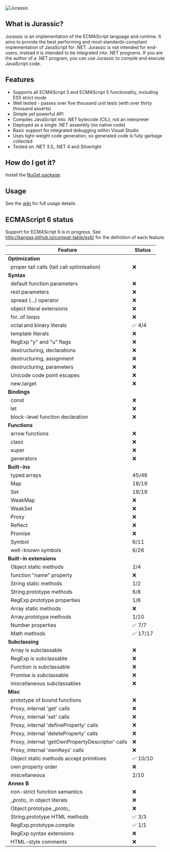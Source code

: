 ![Jurassic](https://raw.githubusercontent.com/wiki/paulbartrum/jurassic/logo.png)

## What is Jurassic?

Jurassic is an implementation of the ECMAScript language and runtime. It aims to provide
the best performing and most standards-compliant implementation of JavaScript for .NET.
Jurassic is not intended for end-users; instead it is intended to be integrated into .NET
programs. If you are the author of a .NET program, you can use Jurassic to compile and
execute JavaScript code.

## Features
* Supports all ECMAScript 3 and ECMAScript 5 functionality, including ES5 strict mode
* Well tested - passes over five thousand unit tests (with over thirty thousand asserts)
* Simple yet powerful API
* Compiles JavaScript into .NET bytecode (CIL); not an interpreter
* Deployed as a single .NET assembly (no native code)
* Basic support for integrated debugging within Visual Studio
* Uses light-weight code generation, so generated code is fully garbage collected
* Tested on .NET 3.5, .NET 4 and Silverlight

## How do I get it?

Install the [NuGet package](https://www.nuget.org/packages/Jurassic/).

## Usage

See the [wiki](https://github.com/paulbartrum/jurassic/wiki) for full usage details.

## ECMAScript 6 status

Support for ECMAScript 6 is in progress. See http://kangax.github.io/compat-table/es6/ for the definition of each feature.

Feature|Status
-------|------
**Optimization**|
&nbsp;&nbsp;proper tail calls (tail call optimisation)|:x:
**Syntax**|
&nbsp;&nbsp;default function parameters|:x:
&nbsp;&nbsp;rest parameters|:x:
&nbsp;&nbsp;spread (...) operator|:x:
&nbsp;&nbsp;object literal extensions|:x:
&nbsp;&nbsp;for..of loops|:x:
&nbsp;&nbsp;octal and binary literals|:white_check_mark: 4/4
&nbsp;&nbsp;template literals|:x:
&nbsp;&nbsp;RegExp "y" and "u" flags|:x:
&nbsp;&nbsp;destructuring, declarations|:x:
&nbsp;&nbsp;destructuring, assignment|:x:
&nbsp;&nbsp;destructuring, parameters|:x:
&nbsp;&nbsp;Unicode code point escapes|:x:
&nbsp;&nbsp;new.target|:x:
**Bindings**|
&nbsp;&nbsp;const|:x:
&nbsp;&nbsp;let|:x:
&nbsp;&nbsp;block-level function declaration|:x:
**Functions**|
&nbsp;&nbsp;arrow functions|:x:
&nbsp;&nbsp;class|:x:
&nbsp;&nbsp;super|:x:
&nbsp;&nbsp;generators|:x:
**Built-ins**|
&nbsp;&nbsp;typed arrays|45/46
&nbsp;&nbsp;Map|18/19
&nbsp;&nbsp;Set|18/19
&nbsp;&nbsp;WeakMap|:x:
&nbsp;&nbsp;WeakSet|:x:
&nbsp;&nbsp;Proxy|:x:
&nbsp;&nbsp;Reflect|:x:
&nbsp;&nbsp;Promise|:x:
&nbsp;&nbsp;Symbol|6/11
&nbsp;&nbsp;well-known symbols|6/26
**Built-in extensions**|
&nbsp;&nbsp;Object static methods|2/4
&nbsp;&nbsp;function "name" property|:x:
&nbsp;&nbsp;String static methods|1/2
&nbsp;&nbsp;String.prototype methods|6/8
&nbsp;&nbsp;RegExp.prototype properties|1/6
&nbsp;&nbsp;Array static methods|:x:
&nbsp;&nbsp;Array.prototype methods|1/10
&nbsp;&nbsp;Number properties|:white_check_mark: 7/7
&nbsp;&nbsp;Math methods|:white_check_mark: 17/17
**Subclassing**|
&nbsp;&nbsp;Array is subclassable|:x:
&nbsp;&nbsp;RegExp is subclassable|:x:
&nbsp;&nbsp;Function is subclassable|:x:
&nbsp;&nbsp;Promise is subclassable|:x:
&nbsp;&nbsp;miscellaneous subclassables|:x:
**Misc**|
&nbsp;&nbsp;prototype of bound functions|:x:
&nbsp;&nbsp;Proxy, internal 'get' calls|:x:
&nbsp;&nbsp;Proxy, internal 'set' calls|:x:
&nbsp;&nbsp;Proxy, internal 'defineProperty' calls|:x:
&nbsp;&nbsp;Proxy, internal 'deleteProperty' calls|:x:
&nbsp;&nbsp;Proxy, internal 'getOwnPropertyDescriptor' calls|:x:
&nbsp;&nbsp;Proxy, internal 'ownKeys' calls|:x:
&nbsp;&nbsp;Object static methods accept primitives|:white_check_mark: 10/10
&nbsp;&nbsp;own property order|:x:
&nbsp;&nbsp;miscellaneous|2/10
**Annex B**|
&nbsp;&nbsp;non-strict function semantics|:x:
&nbsp;&nbsp;\__proto\__ in object literals|:x:
&nbsp;&nbsp;Object.prototype.\__proto\__|:x:
&nbsp;&nbsp;String.prototype HTML methods|:white_check_mark: 3/3
&nbsp;&nbsp;RegExp.prototype.compile|:white_check_mark: 1/1
&nbsp;&nbsp;RegExp syntax extensions|:x:
&nbsp;&nbsp;HTML-style comments|:x:
